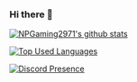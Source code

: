 ### Hi there 👋

[![NPGaming2971's github stats](https://github-readme-stats.vercel.app/api?username=NPGaming2971&show_icons=true&include_all_commits=true&theme=material-palenight)](https://github.com/NPGaming2971/NPGaming2971)

[![Top Used Languages](https://github-readme-stats.vercel.app/api/top-langs/?username=NPGaming2971&layout=compact&theme=material-palenight)](https://github.com/NPGaming2971/NPGaming2971)

[![Discord Presence](https://lanyard-profile-readme.vercel.app/api/792645340632317992)](https://discord.com/users/792645340632317992)
